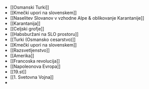 - [[Osmanski Turki]]
- [[Kmečki upori na slovenskem]]
- [[Naselitev Slovanov v vzhodne Alpe & oblikovanje Karantanije]]
- [[Karantanija]]
- [[Celjski grofje]]
- [[Habsburžani na SLO prostoru]]
- [[Turki (Osmansko cesarstvo)]]
- [[Kmečki upori na slovenskem]]
- [[Razsvetljenstvo]]
- [[Amerika]]
- [[Francoska revolucija]]
- [[Napoleonova Evropa]]
- [[19.st]]
- [[1. Svetovna Vojna]]
- 